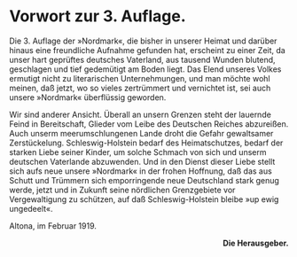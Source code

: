 <span epub:type="pagebreak" id="pageV" title="V" xmlns:epub="http://www.idpf.org/2007/ops"/>

Vorwort zur 3. Auflage.
=======================

Die 3. Auflage der »Nordmark«, die bisher in unserer Heimat
und darüber hinaus eine freundliche Aufnahme gefunden hat,
erscheint zu einer Zeit, da unser hart geprüftes deutsches Vaterland,
aus tausend Wunden blutend, geschlagen und tief gedemütigt am
Boden liegt. Das Elend unseres Volkes ermutigt nicht zu literarischen
Unternehmungen, und man möchte wohl meinen, daß jetzt,
wo so vieles zertrümmert und vernichtet ist, sei auch unsere »Nordmark«
überflüssig geworden.

Wir sind anderer Ansicht. Überall an unsern Grenzen steht
der lauernde Feind in Bereitschaft, Glieder vom Leibe des Deutschen
Reiches abzureißen. Auch unserm meerumschlungenen Lande droht
die Gefahr gewaltsamer Zerstückelung. Schleswig-Holstein bedarf
des Heimatschutzes, bedarf der starken Liebe seiner Kinder, um solche
Schmach von sich und unserm deutschen Vaterlande abzuwenden.
Und in den Dienst dieser Liebe stellt sich aufs neue unsere »Nordmark«
in der frohen Hoffnung, daß das aus Schutt und Trümmern
sich emporringende neue Deutschland stark genug werde, jetzt und
in Zukunft seine nördlichen Grenzgebiete vor Vergewaltigung zu
schützen, auf daß Schleswig-Holstein bleibe »up ewig ungedeelt«.

Altona, im Februar 1919.

<div style="font-weight: bold; text-align: right;">Die Herausgeber.</div>

